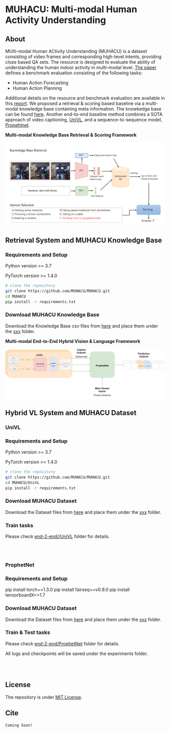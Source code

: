 # MUHACU: Multi-modal Human Activity Understanding

## About

MUlti-modal Human ACtivity Understanding (MUHACU) is a dataset consisting of video frames and corresponding high-level intents, providing cloze based QA sets.
The resource is designed to evaluate the ability of understanding the human indoor activity in multi-modal level. [The paper]() defines a benchmark evaluation consisting of the following tasks:
- Human Action Forecasting
- Human Action Planning

Additional details on the resource and benchmark evaluation are available in this [report]().
We proposed a retrieval & scoring based baseline via a multi-modal knowledge base containing meta information. The knowkedge base can be found [here](). 
Another end-to-end baseline method combines a SOTA approach of video captioning, [UniVL](), and a sequence-to-sequence model, [Propehtnet]().

**Multi-modal Knowledge Base Retrieval & Scoring Framework**

![system](/retrieval.png)

## Retrieval System and MUHACU Knowledge Base
### Requirements and Setup
Python version >= 3.7

PyTorch version >= 1.4.0

``` bash
# clone the repository
git clone https://github.com/MUHACU/MUHACU.git
cd MUHACU
pip install -r requirements.txt
```

### Download MUHACU Knowledge Base

Download the Knowledge Base csv files from [here](https://zenodo.org/record/xxxx) and place them under the [xxx](xxx) folder.

**Multi-modal End-to-End Hybrid Vision & Language Framework**

![system](/e2e.png)

## Hybrid VL System and MUHACU Dataset
### UniVL
### Requirements and Setup
Python version >= 3.7

PyTorch version >= 1.4.0

``` bash
# clone the repository
git clone https://github.com/MUHACU/MUHACU.git
cd MUHACU/UniVL
pip install -r requirements.txt
```

###  Download MUHACU Dataset

Download the Dataset files from [here](https://zenodo.org/record/xxxx) and place them under the [xxx](xxx) folder.

### Train tasks
Please check [end-2-end//UniVL](end-2-end/UniVL) folder for details.

<br></br>
### ProphetNet
### Requirements and Setup
pip install torch==1.3.0
pip install fairseq==v0.9.0
pip install tensorboardX==1.7

###  Download MUHACU Dataset

Download the Dataset files from [here](https://zenodo.org/record/xxxx) and place them under the [xxx](xxx) folder.

### Train & Test tasks
Please check [end-2-end/ProphetNet](end-2-end/ProphetNet) folder for details.

All logs and checkpoints will be saved under the experiments folder.

<br></br>

## License
The repository is under [MIT License](LICENSE).

## Cite
``` bash
Coming Soon!
```


